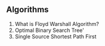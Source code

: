 ## Algorithms

1. What is Floyd Warshall Algorithm?
2. Optimal Binary Search Tree'
3. Single Source Shortest Path First
